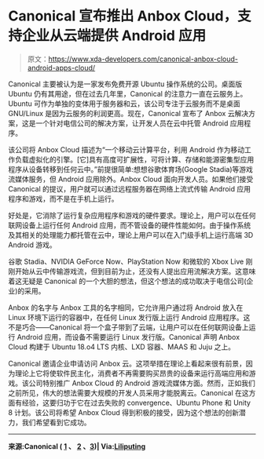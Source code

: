 # Canonical 宣布推出 Anbox Cloud，支持企业从云端提供 Android 应用

> 原文：<https://www.xda-developers.com/canonical-anbox-cloud-android-apps-cloud/>

Canonical 主要被认为是一家发布免费开源 Ubuntu 操作系统的公司。桌面版 Ubuntu 仍有其用途，但在过去几年里，Canonical 的注意力一直在云服务上。Ubuntu 可作为单独的变体用于服务器和云，该公司专注于云服务而不是桌面 GNU/Linux 是因为云服务的利润更高。现在，Canonical 宣布了 Anbox 云解决方案，这是一个针对电信公司的解决方案，让开发人员在云中托管 Android 应用程序。

该公司将 Anbox Cloud 描述为“一个移动云计算平台，利用 Android 作为移动工作负载虚拟化的引擎。[它]具有高度可扩展性，可将计算、存储和能源密集型应用程序从设备转移到任何云中。”前提很简单:想想谷歌体育场(Google Stadia)等游戏流媒体服务，但 Android 应用除外。Anbox Cloud 面向开发人员。如果他们接受 Canonical 的提议，用户就可以通过远程服务器在网络上流式传输 Android 应用程序和游戏，而不是在手机上运行。

好处是，它消除了运行复杂应用程序和游戏的硬件要求。理论上，用户可以在任何联网设备上运行任何 Android 应用，而不管设备的硬件性能如何。由于操作系统及其相关的处理能力都托管在云中，理论上用户可以在入门级手机上运行高端 3D Android 游戏。

谷歌 Stadia、NVIDIA GeForce Now、PlayStation Now 和微软的 Xbox Live 刚刚开始从云中传输游戏流，但到目前为止，还没有人提出应用流解决方案。这意味着这无疑是 Canonical 的一个大胆的想法，但这个想法的成功取决于电信公司(企业)的采用。

Anbox 的名字与 Anbox 工具的名字相同，它允许用户通过将 Android 放入在 Linux 环境下运行的容器中，在任何 Linux 发行版上运行 Android 应用程序。这不是巧合——Canonical 将一个盒子带到了云端，让用户可以在任何联网设备上运行 Android 应用，而设备不需要运行 Linux 发行版。Canonical 声明 Anbox Cloud 构建于 Ubuntu 18.o4 LTS 内核、LXD 容器、MAAS 和 Juju 之上。

Canonical 邀请企业申请访问 Anbox 云。这项举措在理论上看起来很有前景，因为理论上它将使软件民主化，消费者不再需要购买昂贵的设备来运行高端应用和游戏。该公司特别推广 Anbox Cloud 的 Android 游戏流媒体方面。然而，正如我们之前所见，伟大的想法需要大规模的开发人员采用才能脱离云。Canonical 在这方面有经验，这要归功于它在过去失败的 convergence、Ubuntu Phone 和 Unity 8 计划。该公司将希望 Anbox Cloud 得到积极的接受，因为这个想法的创新潜力，我们希望看到它成功。

* * *

**来源:Canonical ( [1](https://ubuntu.com/blog/canonical-introduces-anbox-cloud-scalable-android-in-the-cloud) 、 [2](https://ubuntu.com/blog/anbox-cloud-disrupts-mobile-user-experience) 、[3](https://ubuntu.com/blog/implementing-an-android-based-cloud-game-streaming-service-with-anbox-cloud))| Via:[Liliputing](https://liliputing.com/2020/01/canonicals-anbox-cloud-enables-android-app-and-game-streaming.html)**